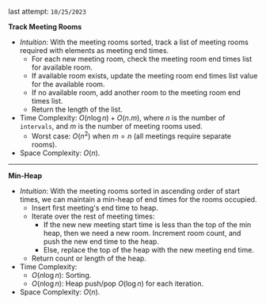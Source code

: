 last attempt: `10/25/2023`

**Track Meeting Rooms**
- *Intuition*: With the meeting rooms sorted, track a list of meeting rooms required with elements as meeting end times. 
  - For each new meeting room, check the meeting room end times list for available room. 
  - If available room exists, update the meeting room end times list value for the available room. 
  - If no available room, add another room to the meeting room end times list. 
  - Return the length of the list. 
- Time Complexity: $O(n\log n) + O(n.m)$, where $n$ is the number of `intervals`, and $m$ is the number of meeting rooms used. 
  - Worst case: $O(n^2)$ when $m=n$ (all meetings require separate rooms). 
- Space Complexity: $O(n)$. 

---

**Min-Heap**
- *Intuition*: With the meeting rooms sorted in ascending order of start times, we can maintain a min-heap of end times for the rooms occupied. 
  - Insert first meeting's end time to heap. 
  - Iterate over the rest of meeting times:
    - If the new new meeting start time is less than the top of the min heap, then we need a new room. Increment room count, and push the new end time to the heap. 
    - Else, replace the top of the heap with the new meeting end time. 
  - Return count or length of the heap. 
- Time Complexity: 
  - $O(n\log n)$: Sorting. 
  - $O(n\log n)$: Heap push/pop $O(\log n)$ for each iteration. 
- Space Complexity: $O(n)$. 